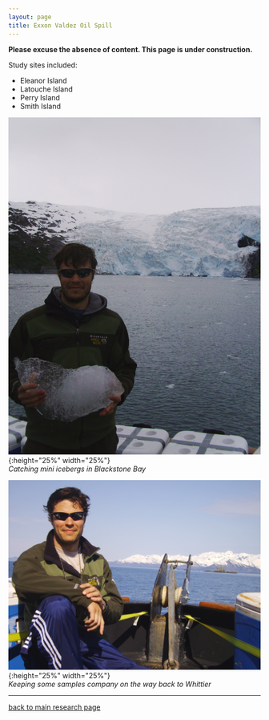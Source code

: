 ```yaml
---
layout: page
title: Exxon Valdez Oil Spill
---
```

**Please excuse the absence of content. This page is under construction.**


Study sites included:  
* Eleanor Island  
* Latouche Island  
* Perry Island  
* Smith Island  

![mini iceberg](/assets/EVOS/PICT1134.JPG){:height="25%" width="25%"}  
*Catching mini icebergs in Blackstone Bay*  

![at the bow](/assets/EVOS/PICT0878.JPG){:height="25%" width="25%"}  
*Keeping some samples company on the way back to Whittier*  

___  
[back to main research page](../1-research.md)  